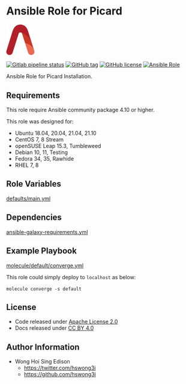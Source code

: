 # Ansible Role for Picard

<img src="/alvistack.svg" width="75" alt="AlviStack">

[![Gitlab pipeline status](https://img.shields.io/gitlab/pipeline/alvistack/ansible-role-picard/master)](https://gitlab.com/alvistack/ansible-role-picard/-/pipelines)
[![GitHub tag](https://img.shields.io/github/tag/alvistack/ansible-role-picard.svg)](https://github.com/alvistack/ansible-role-picard/tags)
[![GitHub license](https://img.shields.io/github/license/alvistack/ansible-role-picard.svg)](https://github.com/alvistack/ansible-role-picard/blob/master/LICENSE)
[![Ansible Role](https://img.shields.io/badge/galaxy-alvistack.picard-blue.svg)](https://galaxy.ansible.com/alvistack/picard)

Ansible Role for Picard Installation.

## Requirements

This role require Ansible community package 4.10 or higher.

This role was designed for:

  - Ubuntu 18.04, 20.04, 21.04, 21.10
  - CentOS 7, 8 Stream
  - openSUSE Leap 15.3, Tumbleweed
  - Debian 10, 11, Testing
  - Fedora 34, 35, Rawhide
  - RHEL 7, 8

## Role Variables

[defaults/main.yml](defaults/main.yml)

## Dependencies

[ansible-galaxy-requirements.yml](ansible-galaxy-requirements.yml)

## Example Playbook

[molecule/default/converge.yml](molecule/default/converge.yml)

This role could simply deploy to `localhost` as below:

    molecule converge -s default

## License

  - Code released under [Apache License 2.0](LICENSE)
  - Docs released under [CC BY 4.0](http://creativecommons.org/licenses/by/4.0/)

## Author Information

  - Wong Hoi Sing Edison
      - <https://twitter.com/hswong3i>
      - <https://github.com/hswong3i>
